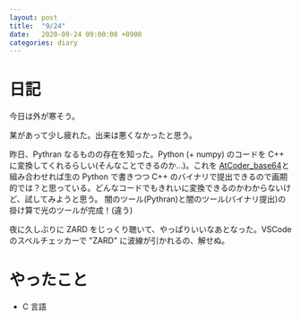 ```yaml
---
layout: post
title:  "9/24"
date:   2020-09-24 09:00:00 +0900
categories: diary
---
```

# 日記

今日は外が寒そう。

某があって少し疲れた。出来は悪くなかったと思う。

昨日、Pythran なるものの存在を知った。Python (+ numpy) のコードを C++ に変換してくれるらしい(そんなことできるのか...)。これを [AtCoder_base64](https://github.com/kyomukyomupurin/AtCoder_base64)と組み合わせれば生の Python で書きつつ C++ のバイナリで提出できるので画期的では？と思っている。どんなコードでもきれいに変換できるのかわからないけど、試してみようと思う。 闇のツール(Pythran)と闇のツール(バイナリ提出)の掛け算で光のツールが完成！(違う)

夜に久しぶりに ZARD をじっくり聴いて、やっぱりいいなあとなった。VSCode のスペルチェッカーで "ZARD" に波線が引かれるの、解せぬ。

# やったこと

- C 言語
